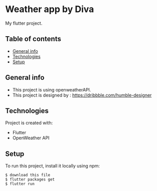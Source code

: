 # Weather app by Diva

My flutter project.

## Table of contents
* [General info](#general-info)
* [Technologies](#technologies)
* [Setup](#setup)

## General info
* This project is using openweatherAPI.
* This project is designed by : https://dribbble.com/humble-designer
	
## Technologies
Project is created with:
* Flutter
* OpenWeather API
	
## Setup
To run this project, install it locally using npm:

```
$ download this file
$ flutter packages get
$ flutter run
```
